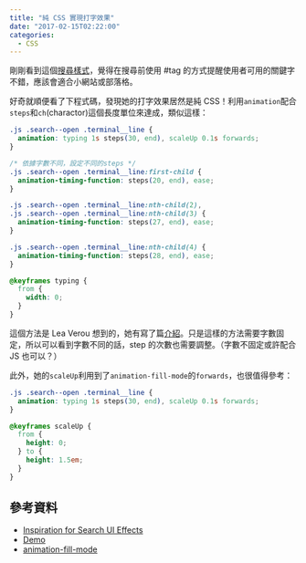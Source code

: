 ```yaml
---
title: "純 CSS 實現打字效果"
date: "2017-02-15T02:22:00"
categories:
  - CSS
---
```


剛剛看到這個[搜尋樣式](https://tympanus.net/Development/SearchUIEffects/index11.html)，覺得在搜尋前使用 #tag 的方式提醒使用者可用的關鍵字不錯，應該會適合小網站或部落格。

好奇就順便看了下程式碼，發現她的打字效果居然是純 CSS！利用`animation`配合`steps`和`ch`(charactor)這個長度單位來達成，類似這樣：

```css
.js .search--open .terminal__line {
  animation: typing 1s steps(30, end), scaleUp 0.1s forwards;
}

/* 依據字數不同，設定不同的steps */
.js .search--open .terminal__line:first-child {
  animation-timing-function: steps(20, end), ease;
}

.js .search--open .terminal__line:nth-child(2),
.js .search--open .terminal__line:nth-child(3) {
  animation-timing-function: steps(27, end), ease;
}

.js .search--open .terminal__line:nth-child(4) {
  animation-timing-function: steps(28, end), ease;
}

@keyframes typing {
  from {
    width: 0;
  }
}

```

這個方法是 Lea Verou 想到的，她有寫了篇[介紹](http://lea.verou.me/2012/02/simpler-css-typing-animation-with-the-ch-unit/)。只是這樣的方法需要字數固定，所以可以看到字數不同的話，step 的次數也需要調整。（字數不固定或許配合 JS 也可以？）


此外，她的`scaleUp`利用到了`animation-fill-mode`的`forwards`，也很值得參考：
```css
.js .search--open .terminal__line {
  animation: typing 1s steps(30, end), scaleUp 0.1s forwards;
}

@keyframes scaleUp {
  from {
    height: 0;
  } to {
    height: 1.5em;
  }
}

```

## 參考資料
- [Inspiration for Search UI Effects](https://tympanus.net/codrops/2017/02/08/inspiration-search-ui-effects/)
- [Demo](https://tympanus.net/Development/SearchUIEffects)
- [animation-fill-mode](https://developer.mozilla.org/zh-TW/docs/Web/CSS/animation-fill-mode)
